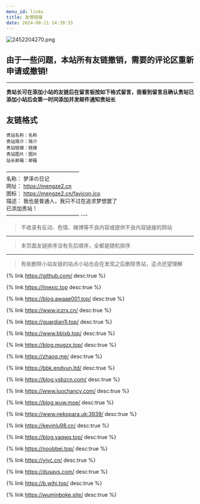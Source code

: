 ```yaml
---
menu_id: links
title: 友情链接
date: 2024-08-11 14:39:33
---
```


![2452204270.png](https://img2.onnne.cn/2406/07/aCnuxZuQom.png "2452204270.png") 

## 由于一些问题，本站所有友链撤销，需要的评论区重新申请或撤销!

--------

 **贵站长可在添加小站的友链后在留言板按如下格式留言，我看到留言且确认贵站已添加小站后会第一时间添加并发邮件通知贵站长** 
 
## 友链格式 
 
 ```
贵站名称：名称
贵站简介：简介
贵站链接：链接
贵站图片：图片
站长邮箱：邮箱
```

 ——————————————  
名称： 梦泽の日记  
网址： <https://mengze2.cn>  
图标： <https://mengze2.cn/favicon.ico>  
描述： 我也是普通人，我只不过在追求梦想罢了  
已添加贵站！  
—————————————— ---

> 不收录有反动、色情、赌博等不良内容或提供不良内容链接的网站

---

> 本页面友链排序没有先后顺序，全都是随机排序

---

> 有些删除小站友链的站点小站也会在发现之后删除贵站，这点还望理解

{% link https://github.com/ desc:true %}

{% link https://linexic.top desc:true %}

{% link https://blog.awaae001.top/ desc:true %}

{% link https://www.iczrx.cn/ desc:true %}

{% link https://guardian1l.top/ desc:true %}

{% link https://www.bbixb.top/ desc:true %}

{% link https://blog.mugzx.top/ desc:true %}

{% link https://zhaoq.me/ desc:true %}

{% link https://bbk.endyun.ltd/ desc:true %}

{% link https://blog.ysbzcn.com/ desc:true %}

{% link https://www.luochancy.com/ desc:true %}

{% link https://blog.wuw.moe/ desc:true %}

{% link https://www.nekopara.uk:3939/ desc:true %}

{% link https://kevinlu98.cn/ desc:true %}

{% link https://blog.yaqwq.top/ desc:true %}

{% link https://noobbei.top/ desc:true %}

{% link https://yjvc.cn/ desc:true %}

{% link https://dusays.com/ desc:true %}

{% link https://b.wihi.top/ desc:true %}

{% link https://wuminboke.site/ desc:true %}


